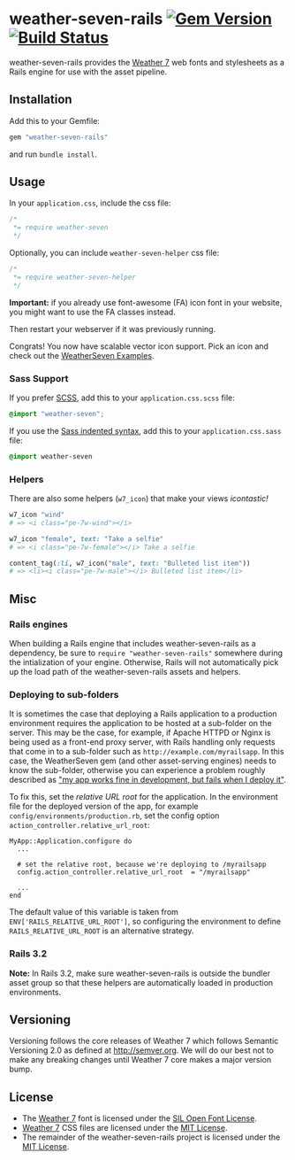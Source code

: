 # weather-seven-rails [![Gem Version](http://img.shields.io/gem/v/weather-seven-rails.svg)](https://rubygems.org/gems/weather-seven-rails) [![Build Status](https://secure.travis-ci.org/bimovidia/weather-seven-rails.svg)](http://travis-ci.org/bimovidia/weather-seven-rails)

weather-seven-rails provides the
[Weather 7](http://www.pixeden.com/icon-fonts/weather-7-icon-font-set) web fonts and
stylesheets as a Rails engine for use with the asset pipeline.

## Installation

Add this to your Gemfile:

```ruby
gem "weather-seven-rails"
```

and run `bundle install`.

## Usage

In your `application.css`, include the css file:

```css
/*
 *= require weather-seven
 */
```

Optionally, you can include `weather-seven-helper` css file:

```css
/*
 *= require weather-seven-helper
 */
```

**Important:** if you already use font-awesome (FA) icon font in your website, you might want to use the FA classes instead.

Then restart your webserver if it was previously running.

Congrats! You now have scalable vector icon support. Pick an icon and check out the
[WeatherSeven Examples](http://themes-pixeden.com/font-demos/7-weather/index.html).

### Sass Support

If you prefer [SCSS](http://sass-lang.com/documentation/file.SASS_REFERENCE.html), add this to your
`application.css.scss` file:

```scss
@import "weather-seven";
```

If you use the
[Sass indented syntax](http://sass-lang.com/docs/yardoc/file.INDENTED_SYNTAX.html),
add this to your `application.css.sass` file:

```sass
@import weather-seven
```

### Helpers

There are also some helpers (`w7_icon`) that make your
views _icontastic!_

```ruby
w7_icon "wind"
# => <i class="pe-7w-wind"></i>

w7_icon "female", text: "Take a selfie"
# => <i class="pe-7w-female"></i> Take a selfie

content_tag(:li, w7_icon("male", text: "Bulleted list item"))
# => <li><i class="pe-7w-male"></i> Bulleted list item</li>
```

## Misc

### Rails engines

When building a Rails engine that includes weather-seven-rails as a dependency,
be sure to `require "weather-seven-rails"` somewhere during the intialization of
your engine. Otherwise, Rails will not automatically pick up the load path of
the weather-seven-rails assets and helpers.

### Deploying to sub-folders

It is sometimes the case that deploying a Rails application to a production
environment requires the application to be hosted at a sub-folder on the server.
This may be the case, for example, if Apache HTTPD or Nginx is being used as a
front-end proxy server, with Rails handling only requests that come in to a sub-folder
such as `http://example.com/myrailsapp`. In this case, the
WeatherSeven gem (and other asset-serving engines) needs to know the sub-folder,
otherwise you can experience a problem roughly described as ["my app works
fine in development, but fails when I deploy
it"](https://github.com/bimovidia/weather-seven-rails/issues/74).

To fix this, set the *relative URL root* for the application. In the
environment file for the deployed version of the app, for example
`config/environments/production.rb`,
set the config option `action_controller.relative_url_root`:

    MyApp::Application.configure do
      ...

      # set the relative root, because we're deploying to /myrailsapp
      config.action_controller.relative_url_root  = "/myrailsapp"

      ...
    end

The default value of this variable is taken from `ENV['RAILS_RELATIVE_URL_ROOT']`,
so configuring the environment to define `RAILS_RELATIVE_URL_ROOT` is an alternative strategy.

### Rails 3.2

**Note:** In Rails 3.2, make sure weather-seven-rails is outside the bundler asset group
so that these helpers are automatically loaded in production environments.

## Versioning

Versioning follows the core releases of Weather 7 which follows Semantic
Versioning 2.0 as defined at <http://semver.org>. We will do our best not to
make any breaking changes until Weather 7 core makes a major version bump.

## License

* The [Weather 7](http://www.pixeden.com/icon-fonts/weather-7-icon-font-set) font is
  licensed under the [SIL Open Font License](http://scripts.sil.org/OFL).
* [Weather 7](http://github.com/bimovidia/weather-seven-rails) CSS files are
  licensed under the [MIT License](http://opensource.org/licenses/mit-license.html).
* The remainder of the weather-seven-rails project is licensed under the
  [MIT License](http://opensource.org/licenses/mit-license.html).
